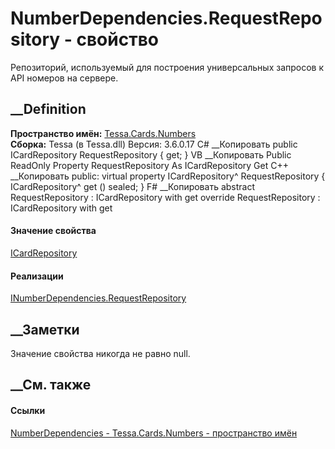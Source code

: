# NumberDependencies.RequestRepository - свойство
Репозиторий, используемый для построения универсальных запросов к API номеров
на сервере.
##  __Definition
 **Пространство имён:** [Tessa.Cards.Numbers](N_Tessa_Cards_Numbers.htm)  
 **Сборка:** Tessa (в Tessa.dll) Версия: 3.6.0.17
C# __Копировать
     public ICardRepository RequestRepository { get; }
VB __Копировать
     Public ReadOnly Property RequestRepository As ICardRepository
    	Get
C++ __Копировать
     public:
    virtual property ICardRepository^ RequestRepository {
    	ICardRepository^ get () sealed;
    }
F# __Копировать
     abstract RequestRepository : ICardRepository with get
    override RequestRepository : ICardRepository with get
#### Значение свойства
[ICardRepository](T_Tessa_Cards_ICardRepository.htm)
#### Реализации
[INumberDependencies.RequestRepository](P_Tessa_Cards_Numbers_INumberDependencies_RequestRepository.htm)  
##  __Заметки
Значение свойства никогда не равно null.
## __См. также
#### Ссылки
[NumberDependencies - ](T_Tessa_Cards_Numbers_NumberDependencies.htm)
[Tessa.Cards.Numbers - пространство имён](N_Tessa_Cards_Numbers.htm)
